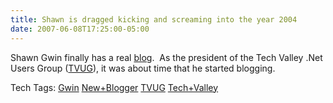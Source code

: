 ```yaml
---
title: Shawn is dragged kicking and screaming into the year 2004
date: 2007-06-08T17:25:00-05:00
---
```

Shawn Gwin finally has a real [blog](http://www.shawngwin.com/).  As the president of the Tech Valley .Net Users Group ([TVUG](http://www.shawngwin.com/)), it was about time that he started blogging.

<div>
  Tech Tags: <a href="http://technorati.com/tag/Gwin" rel="tag">Gwin</a> <a href="http://technorati.com/tag/New+Blogger" rel="tag">New+Blogger</a> <a href="http://technorati.com/tag/TVUG" rel="tag">TVUG</a> <a href="http://technorati.com/tag/Tech+Valley" rel="tag">Tech+Valley</a>
</div>
